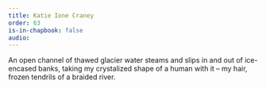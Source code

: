 ```yaml
---
title: Katie Ione Craney
order: 63
is-in-chapbook: false
audio: 
---
```

An open channel of thawed glacier water steams and slips in and out of ice-encased banks, taking my crystalized shape of a human with it – my hair, frozen tendrils of a braided river.
